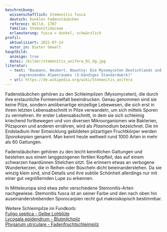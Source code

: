 ```yaml
---
beschreibung:
  wissenschaftlich: Stemonitis fusca
  deutsch: Dunkles Fadenstäubchen
  referenz: Willd. 1787
  familie: Stemonitidaceae
  erlaeuterung: fusca = dunkel, schwärzlich
profil:
  aktualisiert: 2021-07-14
  autor_in: Dieter Gewalt
hauptbild:
  anzeige: true
  datei: /bilder/stemonitis_axifera_01_dg.jpg
literatur:
  - text: "Baumann, Neubert, Nowotny: Die Myxomyceten Deutschlands und des
      angrenzenden Alpenraumes (3-bändiges Standardwerk)"
  - url: https://de.wikipedia.org/wiki/Stemonitis_axifera
---
```

Fadenstäubchen gehören zu den Schleimpilzen (Myxomyceten), die durch ihre erstaunliche Formenvielfalt beeindrucken. Genau genommen sind sie keine Pilze, sondern amöbenartige einzellige Lebewesen, die sich erst in ihrem letzten Lebensabschnitt in Pilze verwandeln, um sich mittels Sporen zu vermehren. Ihr erster Lebensabschnitt, in dem sie sich schleimig kriechend fortbewegen und von diversen Mikroorganismen wie Bakterien, Pilzsporen und anderen ernähren, wird als *Plasmodium* bezeichnet. Die im Endstadium ihrer Entwicklung gebildeten pilzartigen Fruchtkörper werden *Sporokarpien* genannt. Man kennt heute weltweit rund 1000 Arten in mehr als 60 Gattungen.

Fadenstäubchen gehören zu den leicht kenntlichen Gattungen und bestehen aus einem langgezogenen fertilen Kopfteil, das auf einem schwarzen haardünnen Stielchen sitzt. Sie erinnern etwas an verbogene Wunderkerzen, die in Reihen oder Büscheln dicht beieinanderstehen. Da sie winzig klein sind, sind Details und ihre subtile Schönheit allerdings nur mit einer gut vegrößernden Lupe zu erkennen. 

In Mitteleuropa sind etwa zehn verschiedene Stemonitis-Arten nachgewiese. Stemonitis fusca ist an seiner Farbe und den nach oben hin auseinanderstrebenden Sporocarpien recht gut makroskopisch bestimmbar. 

Weitere Schleimpilze im Fundkorb:\
[Fuligo septica - Gelbe Lohblüte](/pilze/fuligo-septica-gelbe-lohblüte)\
[Lycogala epidendrum - Blutmilchpilz](/pilze/lycogala-epidendrum-blutmilchpilz)  
[Physarum utriculare - Fadenfruchtschleimpilz](/pilze/physarum-utriculare-fadenfruchtschleimpilz)